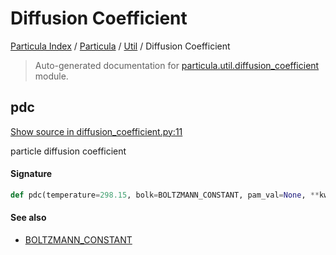 # Diffusion Coefficient

[Particula Index](../../README.md#particula-index) / [Particula](../index.md#particula) / [Util](./index.md#util) / Diffusion Coefficient

> Auto-generated documentation for [particula.util.diffusion_coefficient](../../../../particula/util/diffusion_coefficient.py) module.

## pdc

[Show source in diffusion_coefficient.py:11](../../../../particula/util/diffusion_coefficient.py#L11)

particle diffusion coefficient

#### Signature

```python
def pdc(temperature=298.15, bolk=BOLTZMANN_CONSTANT, pam_val=None, **kwargs): ...
```

#### See also

- [BOLTZMANN_CONSTANT](../constants.md#boltzmann_constant)
